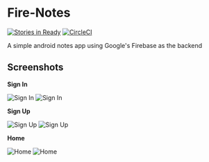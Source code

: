 # Fire-Notes

[![Stories in Ready](https://badge.waffle.io/bolorundurowb/Fire-Notes.svg?label=ready&title=Ready)](http://waffle.io/bolorundurowb/Fire-Notes) [![CircleCI](https://circleci.com/gh/bolorundurowb/Fire-Notes.svg?style=svg)](https://circleci.com/gh/bolorundurowb/Fire-Notes)

A simple android notes app using Google's Firebase as the backend

## Screenshots
**Sign In**

![Sign In](https://github.com/bolorundurowb/firenotes/blob/feature/%2330/home-page-ui/Screenshots/android/signin.png)
![Sign In](https://github.com/bolorundurowb/firenotes/blob/feature/%2330/home-page-ui/Screenshots/ios/signin.png)

**Sign Up**

![Sign Up](https://github.com/bolorundurowb/firenotes/blob/feature/%2330/home-page-ui/Screenshots/android/signup.png)
![Sign Up](https://github.com/bolorundurowb/firenotes/blob/feature/%2330/home-page-ui/Screenshots/ios/signup.png)

**Home**

![Home](https://github.com/bolorundurowb/firenotes/blob/feature/%2330/home-page-ui/Screenshots/android/home.png)
![Home](https://github.com/bolorundurowb/firenotes/blob/feature/%2330/home-page-ui/Screenshots/ios/home.png)